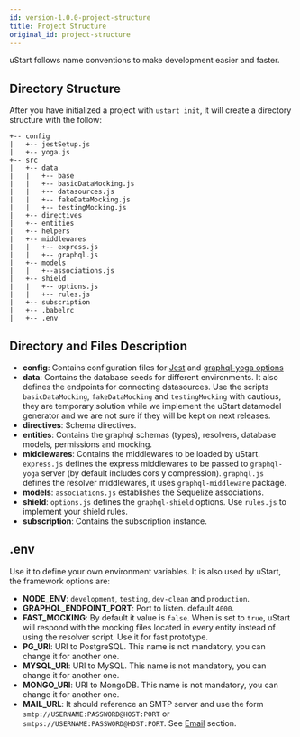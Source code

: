 ```yaml
---
id: version-1.0.0-project-structure
title: Project Structure
original_id: project-structure
---
```


uStart follows name conventions to make development easier and faster.

## Directory Structure

After you have initialized a project with `ustart init`, it will create a directory structure with the follow:

```
+-- config
|   +-- jestSetup.js
|   +-- yoga.js
+-- src
|   +-- data
|   |   +-- base
|   |   +-- basicDataMocking.js
|   |   +-- datasources.js
|   |   +-- fakeDataMocking.js
|   |   +-- testingMocking.js
|   +-- directives
|   +-- entities
|   +-- helpers
|   +-- middlewares
|   |   +-- express.js
|   |   +-- graphql.js
|   +-- models
|   |   +--associations.js
|   +-- shield
|   |   +-- options.js
|   |   +-- rules.js
|   +-- subscription
|   +-- .babelrc
|   +-- .env
```

## Directory and Files Description

* **config**: Contains configuration files for [Jest](https://jestjs.io/docs/en/22.x/getting-started.html) and [graphql-yoga options](https://github.com/prisma/graphql-yoga#startoptions-options-callback-options-options--void----null-promisevoid)
* **data**: Contains the database seeds for different environments. It also defines the endpoints for connecting datasources. Use the scripts `basicDataMocking`, `fakeDataMocking` and `testingMocking` with cautious, they are temporary solution while we implement the uStart datamodel generator and we are not sure if they will be kept on next releases.
* **directives**: Schema directives.
* **entities**: Contains the graphql schemas (types), resolvers, database models, permissions and mocking.
* **middlewares**: Contains the middlewares to be loaded by uStart. `express.js` defines the express middlewares to be passed to `graphql-yoga` server (by default includes cors y compression). `graphql.js` defines the resolver middlewares, it uses `graphql-middleware` package.
* **models**: `associations.js` establishes the Sequelize associations.
* **shield**: `options.js` defines the `graphql-shield` options. Use `rules.js` to implement your shield rules.
* **subscription**: Contains the subscription instance.


## .env

Use it to define your own environment variables. It is also used by uStart, the framework options are:

* **NODE_ENV**: `development`, `testing`, `dev-clean` and `production`.
* **GRAPHQL_ENDPOINT_PORT**: Port to listen. default `4000`.
* **FAST_MOCKING**: By default it value is `false`. When is set to `true`, uStart will respond with the mocking files located in every entity instead of using the resolver script. Use it for fast prototype.
* **PG_URI**: URI to PostgreSQL. This name is not mandatory, you can change it for another one.
* **MYSQL_URI**: URI to MySQL. This name is not mandatory, you can change it for another one.
* **MONGO_URI**: URI to MongoDB. This name is not mandatory, you can change it for another one.
* **MAIL_URL**: It should reference an SMTP server and use the form `smtp://USERNAME:PASSWORD@HOST:PORT` or `smtps://USERNAME:PASSWORD@HOST:PORT`. See [Email](email.md) section.
